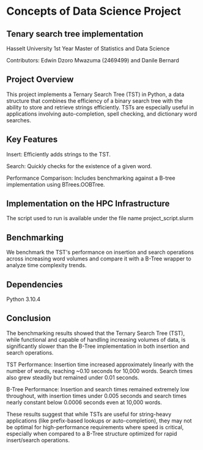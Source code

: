# Concepts of Data Science Project

## Tenary search tree implementation  

Hasselt University 1st Year Master of Statistics and Data Science 

Contributors: Edwin Dzoro Mwazuma (2469499) and Danile Bernard 

## Project Overview
This project implements a Ternary Search Tree (TST) in Python, a data structure that combines the efficiency of a binary search tree with the ability to store and retrieve strings efficiently. TSTs are especially useful in applications involving auto-completion, spell checking, and dictionary word searches.

## Key Features
Insert: Efficiently adds strings to the TST.

Search: Quickly checks for the existence of a given word.

Performance Comparison: Includes benchmarking against a B-tree implementation using BTrees.OOBTree.

## Implementation on the HPC Infrastructure
The script used to run is available under the file name project_script.slurm

## Benchmarking
We benchmark the TST's performance on insertion and search operations across increasing word volumes and compare it with a B-Tree wrapper to analyze time complexity trends.

## Dependencies
Python 3.10.4

## Conclusion
The benchmarking results showed that the Ternary Search Tree (TST), while functional and capable of handling increasing volumes of data, is significantly slower than the B-Tree implementation in both insertion and search operations.

TST Performance: Insertion time increased approximately linearly with the number of words, reaching ~0.10 seconds for 10,000 words. Search times also grew steadily but remained under 0.01 seconds.

B-Tree Performance: Insertion and search times remained extremely low throughout, with insertion times under 0.005 seconds and search times nearly constant below 0.0006 seconds even at 10,000 words.

These results suggest that while TSTs are useful for string-heavy applications (like prefix-based lookups or auto-completion), they may not be optimal for high-performance requirements where speed is critical, especially when compared to a B-Tree structure optimized for rapid insert/search operations.

